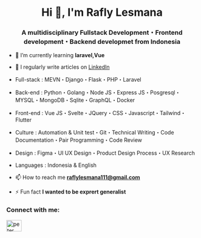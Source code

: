 <h1 align="center">Hi 👋, I'm Rafly Lesmana</h1>
<h3 align="center">A multidisciplinary Fullstack Development・Frontend development・Backend developmet from Indonesia</h3>

- 🌱 I’m currently learning **laravel,Vue**

- 📝 I regularly write articles on [LinkedIn](https://www.linkedin.com/in/rafly.lesmana/)

- Full-stack : MEVN・Django・Flask・PHP・Laravel

- Back-end : Python・Golang・Node JS・Express JS・Posgresql・MYSQL・MongoDB・Sqlite・GraphQL・Docker

- Front-end : Vue JS・Svelte・JQuery・CSS・Javascript・Tailwind・Flutter

- Culture : Automation & Unit test・Git・Technical Writing・Code Documentation・Pair Programming・Code Review

- Design : Figma・UI UX Design・Product Design Process・UX Research

- Languages : Indonesia & English 

- 📫 How to reach me **raflylesmana111@gmail.com**

- ⚡ Fun fact **I wanted to be exprert generalist**

<h3 align="left">Connect with me:</h3>
<p align="left">
<a href="https://linkedin.com/in/peter-kimanzi-002299206" target="blank"><img align="center" src="https://raw.githubusercontent.com/rahuldkjain/github-profile-readme-generator/master/src/images/icons/Social/linked-in-alt.svg" alt="peter kimanzi" height="30" width="40" /></a>
</p>
